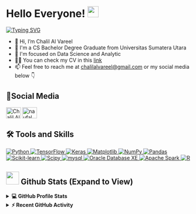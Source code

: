 <h1> Hello Everyone! <img src = "https://raw.githubusercontent.com/MartinHeinz/MartinHeinz/master/wave.gif" width = 30px> </h1>
<p align='center'>
</p>

<p>
  <a href="https://git.io/typing-svg"><img src="https://readme-typing-svg.herokuapp.com?font=Montserrat&weight=700&pause=1000&color=C620F7&width=435&lines=Welcome+to+My+Github+Profile👋;I'm+A+Computer+Science+Graduate;From+Universitas+Sumatera+Utara" alt="Typing SVG" /></a>
</p> 

- 👋 Hi, I’m Chalil Al Vareel
- 🌱 I'm a CS Bachelor Degree Graduate from Universitas Sumatera Utara
- 💼 I'm focused on Data Science and Analytic
- 👨‍💻 You can check my CV in this [link](https://docs.google.com/document/d/1kXhUMEexver0FSE25DaVINHaUIGbC4dr4FOnENK3AS4/edit?usp=sharing)
- 📫 Feel free to reach me at [chalilalvareel@gmail.com](mailto:chalilalvareel@gmail.com) or my social media below 👇

<h2 align="left">🤳Social Media </h2>
<p align="left">
<a href="https://www.linkedin.com/in/cavareel" target="blank"><img align="center" src="https://raw.githubusercontent.com/rahuldkjain/github-profile-readme-generator/master/src/images/icons/Social/linked-in-alt.svg" alt="Chalil Al Vareel" height="30" width="40" /></a>
<a href="https://www.instagram.com/cavareel/?utm_source=ig_web_button_share_sheet" target="blank"><img align="center" src="https://raw.githubusercontent.com/rahuldkjain/github-profile-readme-generator/master/src/images/icons/Social/instagram.svg" alt="naufal.angkasah" height="30" width="40" /></a>
</p>
<p></p>

## 🛠️ Tools and Skills
  <a href="https://www.python.org" target="_blank">
    <img alt="Python" src="https://img.shields.io/badge/python-3670A0?style=for-the-badge&logo=python&logoColor=ffdd54">
  </a>
  <a href="https://www.tensorflow.org" target="_blank">
    <img alt="TensorFlow" src="https://img.shields.io/badge/TensorFlow-FF3F06?style=for-the-badge&logo=tensorflow&logoColor=white">
  </a>
  <a href="https://www.keras.io" target="_blank">
    <img alt="Keras" src="https://img.shields.io/badge/Keras-%23D00000.svg?style=for-the-badge&logo=Keras&logoColor=white">
  </a>
  <a href="https://www.matplotlib.org" target="_blank">
    <img alt="Matplotlib" src="https://img.shields.io/badge/Matplotlib-%23ffffff.svg?style=for-the-badge&logo=Matplotlib&logoColor=black">
  </a>
  <a href="https://numpy.org/" target="_blank">
    <img alt="NumPy" src="https://img.shields.io/badge/numpy-%23013243.svg?style=for-the-badge&logo=numpy&logoColor=white">
  </a>
  <a href="https://pandas.pydata.org/" target="_blank">
    <img alt="Pandas" src="https://img.shields.io/badge/pandas-%23150458.svg?style=for-the-badge&logo=pandas&logoColor=white">
  </a>
  <a href="https://scikit-learn.org/" target="_blank">
    <img alt="Scikit-learn" src="https://img.shields.io/badge/scikit--learn-%23F7931E.svg?style=for-the-badge&logo=scikit-learn&logoColor=white">
  </a>
  <a href="https://scipy.org/" target="_blank">
    <img alt="Scipy" src="https://img.shields.io/badge/SciPy-%230C55A5.svg?style=for-the-badge&logo=scipy&logoColor=%white">
  </a>
<!--   <a href="https://www.postgresql.org" target="_blank">
    <img alt="postgresql" src="https://img.shields.io/badge/postgresql-308bb3?style=for-the-badge&logo=postgresql&logoColor=white">
  </a> -->
  <a href="https://www.mysql.com" target="_blank">
    <img alt="mysql" src="https://img.shields.io/badge/mysql-4f82bd?style=for-the-badge&logo=mysql&logoColor=white">
  </a>
   <a href="https://www.oracle.com/id/database/technologies/appdev/xe.html" target="_blank">
    <img alt="Oracle Database XE" src="https://img.shields.io/badge/Oracle-F80000?style=for-the-badge&logo=oracle&logoColor=white">
  </a>
  <a href="https://spark.apache.org/">
    <img alt="Apache Spark" src="https://img.shields.io/badge/Apache%20Spark-FDEE21?style=for-the-badge&logo=apachespark&logoColor=black">
  </a>
  <a href="https://www.r-project.org/about.html">
    <img alt="R" src="https://img.shields.io/badge/r-%23276DC3.svg?style=for-the-badge&logo=r&logoColor=white">
  </a>
  <p></p>

<h2> <img src = "https://i.pinimg.com/originals/65/c4/f4/65c4f452571be1261e9c623f7da488ac.gif" width = 35px> Github Stats (Expand to View) </h2>

<details> 
  <summary><b>💻 GitHub Profile Stats</b></summary>
  <br/>
  <p align="center">
    <a href="https://github.com/lilreel/github-readme-stats"><img alt="Chalil's Github Stats" src="https://github-readme-stats.vercel.app/api?username=lilreel&show_icons=true&count_private=true&theme=algolia" height="192px"/></a>
<br/>
  &nbsp;
	  <img src="https://github-readme-stats.vercel.app/api/top-langs?username=lilreel&show_icons=true&locale=en&layout=compact&theme=algolia" alt="lilreel" height="192px"/>
  <br/>
  </p>
</details>


<details>
  <summary><b>⚡ Recent GitHub Activity</b></summary>
  <br/>
   <a href="https://github.com/lilreel"><img alt="Chalil's Activity Graph" src="https://github-readme-activity-graph.cyclic.app/graph?username=lilreel&bg_color=0f1a37&color=c587c0&line=bf79ba&point=fbfbfb&area=true&hide_border=true" /></a>
  <br/>

</details>
